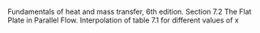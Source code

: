 Fundamentals of heat and mass transfer, 6th edition. Section 7.2 The Flat Plate in Parallel Flow. 
Interpolation of table 7.1 for different values of x

